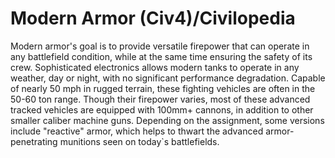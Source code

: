 # Modern Armor (Civ4)/Civilopedia

Modern armor's goal is to provide versatile firepower that can operate in any battlefield condition, while at the same time ensuring the safety of its crew. Sophisticated electronics allows modern tanks to operate in any weather, day or night, with no significant performance degradation. Capable of nearly 50 mph in rugged terrain, these fighting vehicles are often in the 50-60 ton range. Though their firepower varies, most of these advanced tracked vehicles are equipped with 100mm+ cannons, in addition to other smaller caliber machine guns. Depending on the assignment, some versions include "reactive" armor, which helps to thwart the advanced armor-penetrating munitions seen on today`s battlefields.